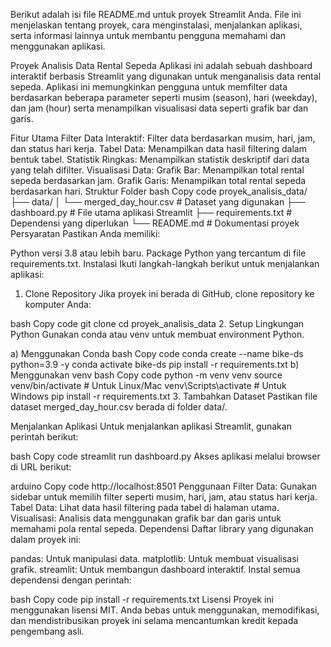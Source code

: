 
Berikut adalah isi file README.md untuk proyek Streamlit Anda. File ini menjelaskan tentang proyek, cara menginstalasi, menjalankan aplikasi, serta informasi lainnya untuk membantu pengguna memahami dan menggunakan aplikasi.

Proyek Analisis Data Rental Sepeda
Aplikasi ini adalah sebuah dashboard interaktif berbasis Streamlit yang digunakan untuk menganalisis data rental sepeda. Aplikasi ini memungkinkan pengguna untuk memfilter data berdasarkan beberapa parameter seperti musim (season), hari (weekday), dan jam (hour) serta menampilkan visualisasi data seperti grafik bar dan garis.

Fitur Utama
Filter Data Interaktif:
Filter data berdasarkan musim, hari, jam, dan status hari kerja.
Tabel Data:
Menampilkan data hasil filtering dalam bentuk tabel.
Statistik Ringkas:
Menampilkan statistik deskriptif dari data yang telah difilter.
Visualisasi Data:
Grafik Bar: Menampilkan total rental sepeda berdasarkan jam.
Grafik Garis: Menampilkan total rental sepeda berdasarkan hari.
Struktur Folder
bash
Copy code
proyek_analisis_data/
├── data/
│   └── merged_day_hour.csv      # Dataset yang digunakan
├── dashboard.py                 # File utama aplikasi Streamlit
├── requirements.txt             # Dependensi yang diperlukan
└── README.md                    # Dokumentasi proyek
Persyaratan
Pastikan Anda memiliki:

Python versi 3.8 atau lebih baru.
Package Python yang tercantum di file requirements.txt.
Instalasi
Ikuti langkah-langkah berikut untuk menjalankan aplikasi:

1. Clone Repository
Jika proyek ini berada di GitHub, clone repository ke komputer Anda:

bash
Copy code
git clone <URL-repo>
cd proyek_analisis_data
2. Setup Lingkungan Python
Gunakan conda atau venv untuk membuat environment Python.

a) Menggunakan Conda
bash
Copy code
conda create --name bike-ds python=3.9 -y
conda activate bike-ds
pip install -r requirements.txt
b) Menggunakan venv
bash
Copy code
python -m venv venv
source venv/bin/activate    # Untuk Linux/Mac
venv\Scripts\activate       # Untuk Windows
pip install -r requirements.txt
3. Tambahkan Dataset
Pastikan file dataset merged_day_hour.csv berada di folder data/.

Menjalankan Aplikasi
Untuk menjalankan aplikasi Streamlit, gunakan perintah berikut:

bash
Copy code
streamlit run dashboard.py
Akses aplikasi melalui browser di URL berikut:

arduino
Copy code
http://localhost:8501
Penggunaan
Filter Data: Gunakan sidebar untuk memilih filter seperti musim, hari, jam, atau status hari kerja.
Tabel Data: Lihat data hasil filtering pada tabel di halaman utama.
Visualisasi: Analisis data menggunakan grafik bar dan garis untuk memahami pola rental sepeda.
Dependensi
Daftar library yang digunakan dalam proyek ini:

pandas: Untuk manipulasi data.
matplotlib: Untuk membuat visualisasi grafik.
streamlit: Untuk membangun dashboard interaktif.
Instal semua dependensi dengan perintah:

bash
Copy code
pip install -r requirements.txt
Lisensi
Proyek ini menggunakan lisensi MIT. Anda bebas untuk menggunakan, memodifikasi, dan mendistribusikan proyek ini selama mencantumkan kredit kepada pengembang asli.

